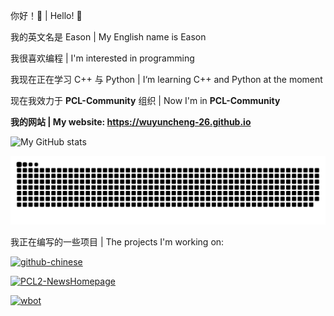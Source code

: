 你好！🙌 | Hello! 🙌

我的英文名是 Eason | My English name is Eason

我很喜欢编程 | I'm interested in programming

我现在正在学习 C++ 与 Python | I‘m learning C++ and Python at the moment

现在我效力于 **PCL-Community** 组织 | Now I'm in **PCL-Community**

**我的网站 | My website: <https://wuyuncheng-26.github.io>**

![My GitHub stats](https://github-readme-stats.vercel.app/api?username=wuyuncheng-26&theme=radical)

<picture>
  <source media="(prefers-color-scheme: dark)" srcset="assets/github-snake-dark.svg" />
  <source media="(prefers-color-scheme: light)" srcset="assets/github-snake.svg" />
  <img alt="github-snake" src="assets/github-snake.svg" />
</picture>

我正在编写的一些项目 | The projects I'm working on:

[![github-chinese](https://github-readme-stats.vercel.app/api/pin/?username=maboloshi&repo=github-chinese&theme=radical&show_owner=true)](https://github.com/maboloshi/github-chinese)

[![PCL2-NewsHomepage](https://github-readme-stats.vercel.app/api/pin/?username=Light-Beacon&repo=PCL2-NewsHomepage&theme=radical&show_owner=true)](https://github.com/Light-Beacon/PCL2-NewsHomepage)

[![wbot](https://github-readme-stats.vercel.app/api/pin/?username=wuyuncheng-26&repo=wbot&theme=radical&show_owner=true)](https://github.com/wuyuncheng-26/wbot)
